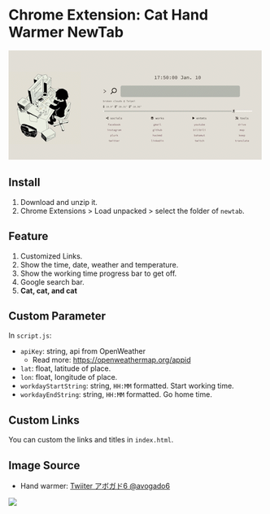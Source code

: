 

# Chrome Extension: Cat Hand Warmer NewTab


![](demo.gif)

## Install

1. Download and unzip it.
2. Chrome Extensions > Load unpacked > select the folder of `newtab`.


## Feature

1. Customized Links.
2. Show the time, date, weather and temperature.
3. Show the working time progress bar to get off.
4. Google search bar.
5. **Cat, cat, and cat**

## Custom Parameter

In `script.js`:

- `apiKey`: string, api from OpenWeather
  - Read more: https://openweathermap.org/appid
- `lat`: float, latitude of place.
- `lon`: float, longitude of place.
- `workdayStartString`: string, `HH:MM` formatted. Start working time.
- `workdayEndString`: string, `HH:MM` formatted. Go home time.

## Custom Links

You can custom the links and titles in `index.html`.

## Image Source

- Hand warmer: [Twiiter アボガド6 @avogado6](https://twitter.com/blaedic/status/1486184356008054788)

![](cat-hand-warmer-newtab/image.gif)